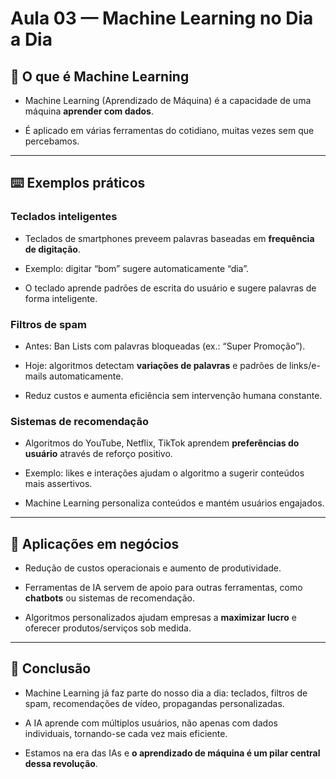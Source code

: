 # Aula 03 — Machine Learning no Dia a Dia

## 🤖 O que é Machine Learning

- Machine Learning (Aprendizado de Máquina) é a capacidade de uma máquina **aprender com dados**.
  
- É aplicado em várias ferramentas do cotidiano, muitas vezes sem que percebamos.

---

## ⌨️ Exemplos práticos

### Teclados inteligentes

- Teclados de smartphones preveem palavras baseadas em **frequência de digitação**.
  
- Exemplo: digitar “bom” sugere automaticamente “dia”.
  
- O teclado aprende padrões de escrita do usuário e sugere palavras de forma inteligente.

### Filtros de spam

- Antes: Ban Lists com palavras bloqueadas (ex.: “Super Promoção”).
  
- Hoje: algoritmos detectam **variações de palavras** e padrões de links/e-mails automaticamente.
  
- Reduz custos e aumenta eficiência sem intervenção humana constante.

### Sistemas de recomendação

- Algoritmos do YouTube, Netflix, TikTok aprendem **preferências do usuário** através de reforço positivo.
  
- Exemplo: likes e interações ajudam o algoritmo a sugerir conteúdos mais assertivos.
  
- Machine Learning personaliza conteúdos e mantém usuários engajados.

---

## 💼 Aplicações em negócios

- Redução de custos operacionais e aumento de produtividade.
  
- Ferramentas de IA servem de apoio para outras ferramentas, como **chatbots** ou sistemas de recomendação.
  
- Algoritmos personalizados ajudam empresas a **maximizar lucro** e oferecer produtos/serviços sob medida.

---

## 📌 Conclusão

- Machine Learning já faz parte do nosso dia a dia: teclados, filtros de spam, recomendações de vídeo, propagandas personalizadas.

- A IA aprende com múltiplos usuários, não apenas com dados individuais, tornando-se cada vez mais eficiente.

- Estamos na era das IAs e **o aprendizado de máquina é um pilar central dessa revolução**.


